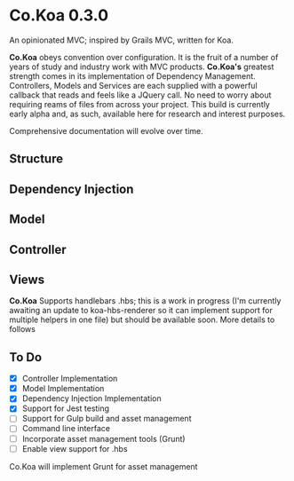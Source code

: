 # Co.Koa 0.3.0
An opinionated MVC; inspired by Grails MVC, written for Koa.

**Co.Koa** obeys convention over configuration. It is the fruit of a number of years of study and industry work with MVC products. **Co.Koa's** greatest strength comes in its implementation of Dependency Management.  Controllers, Models and Services are each supplied with a powerful callback that reads and feels like a JQuery call.  No need to worry about requiring reams of files from across your project.  This build is currently early alpha and, as such, available here for research and interest purposes.

Comprehensive documentation will evolve over time.

## Structure


## Dependency Injection


## Model

## Controller

## Views
**Co.Koa** Supports handlebars .hbs; this is a work in progress (I'm currently awaiting an update to koa-hbs-renderer so it can implement support for multiple helpers in one file) but should be available soon.  More details to follows

## To Do
- [x] Controller Implementation
- [x] Model Implementation
- [x] Dependency Injection Implementation
- [x] Support for Jest testing
- [ ] Support for Gulp build and asset management
- [ ] Command line interface
- [ ] Incorporate asset management tools (Grunt)
- [ ] Enable view support for .hbs

Co.Koa will implement Grunt for asset management
